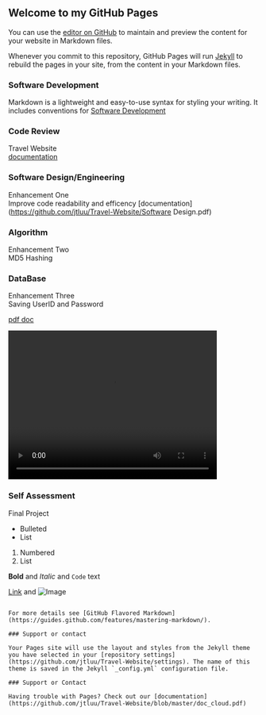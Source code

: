 ## Welcome to my GitHub Pages

You can use the [editor on GitHub](https://github.com/jtluu/Travel-Website/edit/master/index.md) to maintain and preview the content for your website in Markdown files.

Whenever you commit to this repository, GitHub Pages will run [Jekyll](https://jekyllrb.com/) to rebuild the pages in your site, from the content in your Markdown files.

### Software Development

Markdown is a lightweight and easy-to-use syntax for styling your writing. It includes conventions for
[Software Development](https://docs.google.com/viewer?url=https://github.com/jtluu/Travel-Website/raw/master/DataBase.pdf)

### Code Review
Travel Website  
[documentation](https://github.com/jtluu/Travel-Website/doc_cloud.pdf) 
### Software Design/Engineering

Enhancement One  
  Improve code readability and efficency 
[documentation](https://github.com/jtluu/Travel-Website/Software Design.pdf) 
### Algorithm
Enhancement Two  
   MD5 Hashing

### DataBase
Enhancement Three  
  Saving UserID and Password
  
  
[pdf doc](https://docs.google.com/viewer?url=https://github.com/jtluu/travel-Website/raw/master/doc_cloud.pdf)


<video src="https://github.com/jtluu/travel-Website/blob/master/file_example_MOV_480_700kB.mov?raw=true" width="420" height="300" controls preload></video>



### Self Assessment 
Final Project  

- Bulleted
- List

1. Numbered
2. List

**Bold** and _Italic_ and `Code` text

[Link](url) and ![Image](src)
```

For more details see [GitHub Flavored Markdown](https://guides.github.com/features/mastering-markdown/).

### Support or contact

Your Pages site will use the layout and styles from the Jekyll theme you have selected in your [repository settings](https://github.com/jtluu/Travel-Website/settings). The name of this theme is saved in the Jekyll `_config.yml` configuration file.

### Support or Contact

Having trouble with Pages? Check out our [documentation](https://github.com/jtluu/Travel-Website/blob/master/doc_cloud.pdf) 
